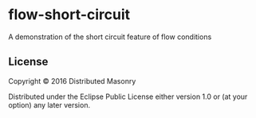 # flow-short-circuit

A demonstration of the short circuit feature of flow conditions

## License

Copyright © 2016 Distributed Masonry

Distributed under the Eclipse Public License either version 1.0 or (at
your option) any later version.
